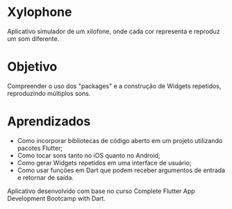 # Xylophone

Aplicativo simulador de um xilofone, onde cada cor representa e reproduz um som diferente.

# Objetivo

Compreender o uso dos "packages" e a construção de Widgets repetidos, reproduzindo múltiplos sons.

# Aprendizados

 - Como incorporar bibliotecas de código aberto em um projeto utilizando pacotes Flutter;
 - Como tocar sons tanto no iOS quanto no Android;
 - Como gerar Widgets repetidos em uma interface de usuário;
 - Como usar funções em Dart que podem receber argumentos de entrada e retornar de saída.

Aplicativo desenvolvido com base no curso Complete Flutter App Development Bootcamp with Dart.
